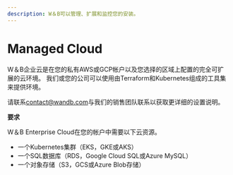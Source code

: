```yaml
---
description: W＆B可以管理、扩展和监控您的安装。
---
```


# Managed Cloud

W＆B企业云是在您的私有AWS或GCP帐户以及您选择的区域上配置的完全可扩展的云环境。 我们或您的公司可以使用由Terraform和Kubernetes组成的工具集来提供环境。

请联系[contact@wandb.com](mailto:contact@wandb.com)与我们的销售团队联系以获取更详细的设置说明。

**要求**

W＆B Enterprise Cloud在您的帐户中需要以下云资源。

* 一个Kubernetes集群（EKS，GKE或AKS）
* 一个SQL数据库（RDS，Google Cloud SQL或Azure MySQL）
* 一个对象存储（S3，GCS或Azure Blob存储）


